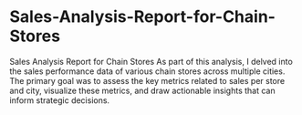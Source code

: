 # Sales-Analysis-Report-for-Chain-Stores
Sales Analysis Report for Chain Stores As part of this analysis, I delved into the sales performance data of various chain stores across multiple cities. The primary goal was to assess the key metrics related to sales per store and city, visualize these metrics, and draw actionable insights that can inform strategic decisions.
